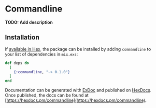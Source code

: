 # Commandline

**TODO: Add description**

## Installation

If [available in Hex](https://hex.pm/docs/publish), the package can be installed
by adding `commandline` to your list of dependencies in `mix.exs`:

```elixir
def deps do
  [
    {:commandline, "~> 0.1.0"}
  ]
end
```

Documentation can be generated with [ExDoc](https://github.com/elixir-lang/ex_doc)
and published on [HexDocs](https://hexdocs.pm). Once published, the docs can
be found at [https://hexdocs.pm/commandline](https://hexdocs.pm/commandline).

